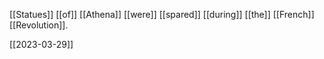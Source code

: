 [[Statues]] [[of]] [[Athena]] [[were]] [[spared]] [[during]] [[the]] [[French]] [[Revolution]].

[[2023-03-29]]